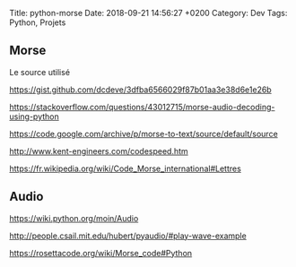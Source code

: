 Title:  python-morse
Date:   2018-09-21 14:56:27 +0200
Category: Dev
Tags: Python, Projets


## Morse

Le source utilisé

<https://gist.github.com/dcdeve/3dfba6566029f87b01aa3e38d6e1e26b>

<https://stackoverflow.com/questions/43012715/morse-audio-decoding-using-python>

<https://code.google.com/archive/p/morse-to-text/source/default/source>

<http://www.kent-engineers.com/codespeed.htm>

<https://fr.wikipedia.org/wiki/Code_Morse_international#Lettres>

## Audio

<https://wiki.python.org/moin/Audio>

<http://people.csail.mit.edu/hubert/pyaudio/#play-wave-example>

<https://rosettacode.org/wiki/Morse_code#Python>
